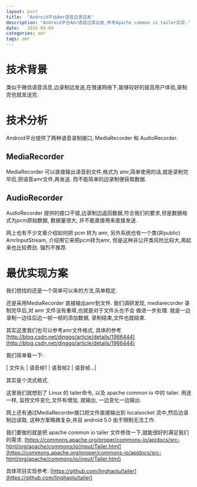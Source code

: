 ```yaml
---
layout: post
title:  "Android平台Amr语音边录边发"
description: "Android平台Amr语音边录边发,参考Apache common io tailer实现."
date:   2016-04-09
categories: amr
tags: amr
---
```


# 技术背景 #

类似于微信语音消息,边录制边发送,在慢速网络下,能够较好的提高用户体验,录制完也就发送完.

# 技术分析 #

Android平台提供了两种语音录制接口, MediaRecorder 和 AudioRecorder.

## MediaRecorder ##

MediaRecorder 可以直接输出语音到文件,格式为 amr,简单使用的话,就是录制完毕后,把语音amr文件,再发送. 而不能简单的边录制便获取数据.

## AudioRecorder ##

AudioRecorder 提供的接口不错,边录制边返回数据,符合我们的要求,但是数据格式为pcm原始数据, 数据量很大, 并不能直接用来直接发送.

网上也有不少文章介绍如何把 pcm 转为 amr, 另外系统也有一个类(非public) AmrInputStream, 介绍用它来把pcm转为amr,
但是这种非公开类风险比较大,用起来也比较费劲. 强烈不推荐.


# 最优实现方案 #

我们想找的还是一个简单可以来的方法,简单稳定.

还是采用MediaRecorder 直接输出amr到文件. 我们调研发现, mediarecorder 录制完毕后,对 amr 文件没有重填,也就是对于文件头也不会
做进一步处理. 就是一边录制一边往后边一帧一帧的添加数据, 录制结束,文件也就结束.

其实这里我们也可以参考amr文件格式, 具体的参考[http://blog.csdn.net/dinggo/article/details/1966444](http://blog.csdn.net/dinggo/article/details/1966444)

我们简单看一下:

| 文件头 | 语音帧1 | 语音帧2 | 语音帧...|

其实是个流式格式.

这里我们就想到了 Linux 的 tailer命令, 以及 apache common io 中的 tailer. 用途一样, 监控文件变化,文件有增加, 就输出, 一边变化一边输出.

网上还有通过MediaRecorder接口把文件直接输出到 localsocket 流中,然后边录制边读取, 这种方案略微复杂,并且 android 5.0 由于限制无法工作.

我们要做的就是把 apache common io tailer 文件修改一下,就能很好的满足我们的需求.
[https://commons.apache.org/proper/commons-io/apidocs/src-html/org/apache/commons/io/input/Tailer.html](https://commons.apache.org/proper/commons-io/apidocs/src-html/org/apache/commons/io/input/Tailer.html)


具体项目实现参考: [https://github.com/linghaolu/tailer](https://github.com/linghaolu/tailer)